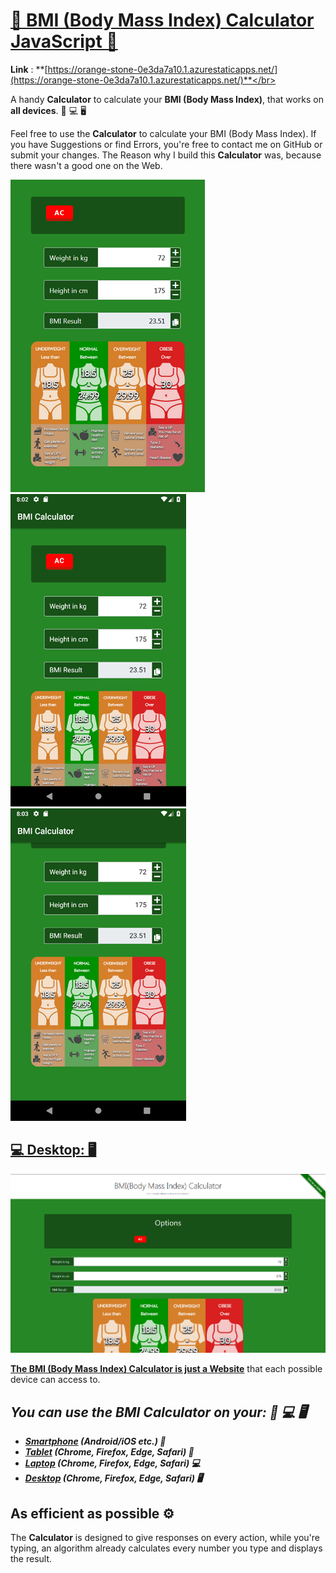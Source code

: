 # [📱 BMI (Body Mass Index) Calculator JavaScript 📱](https://orange-stone-0e3da7a10.1.azurestaticapps.net/)

**Link** : **[https://orange-stone-0e3da7a10.1.azurestaticapps.net/](https://orange-stone-0e3da7a10.1.azurestaticapps.net/)**</br>


A handy **Calculator** to calculate your **BMI (Body Mass Index)**, that works on **all devices**. 📱 💻 🖥

Feel free to use the **Calculator** to calculate your BMI (Body Mass Index).
If you have Suggestions or find Errors, you're free to contact me on GitHub or submit your changes.
The Reason why I build this **Calculator** was, because there wasn't a good one on the Web.

![BMI Calculator Body Mass Index Chart Mobile (Smartphone)](Images/BMI-Calculator-v1-Mobile-Image.png)
![BMI Calculator Body Mass Index Chart Mobile (Smartphone)](Images/BMI-Calculator-Android_1.png)
![BMI Calculator Body Mass Index Chart Mobile (Smartphone)](Images/BMI-Calculator-Android_2.png)

## [💻 Desktop: 🖥](https://orange-stone-0e3da7a10.1.azurestaticapps.net/)
![BMI Calculator Body Mass Index Chart](Images/BMI-Calculator-v1-Image.png)

**[The BMI (Body Mass Index) Calculator is just a Website](https://orange-stone-0e3da7a10.1.azurestaticapps.net/)** that each possible device can access to.</br>
## ***You can use the BMI Calculator on your: 📱 💻 🖥***
- ***[Smartphone](https://orange-stone-0e3da7a10.1.azurestaticapps.net/) (Android/iOS etc.) 📱***
- ***[Tablet](https://orange-stone-0e3da7a10.1.azurestaticapps.net/) (Chrome, Firefox, Edge, Safari) 📱***
- ***[Laptop](https://orange-stone-0e3da7a10.1.azurestaticapps.net/) (Chrome, Firefox, Edge, Safari) 💻***
- ***[Desktop](https://orange-stone-0e3da7a10.1.azurestaticapps.net/) (Chrome, Firefox, Edge, Safari) 🖥***



## As efficient as possible ⚙️

The **Calculator** is designed to give responses on every action,
while you're typing, an algorithm already calculates every number you type and displays the result.
